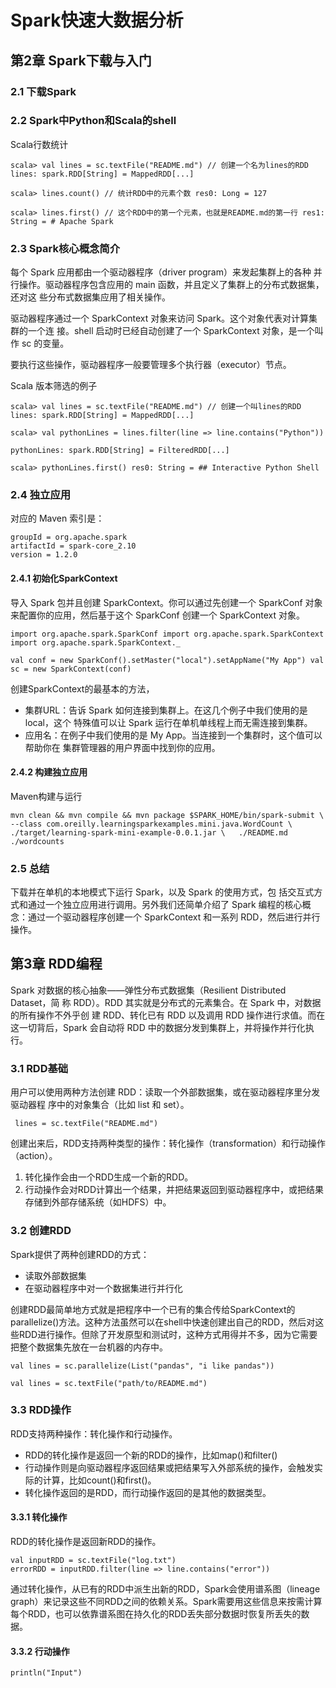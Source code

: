 # Spark快速大数据分析 #

## 第2章 Spark下载与入门 ##

### 2.1 下载Spark ###

### 2.2 Spark中Python和Scala的shell ###

Scala行数统计

	scala> val lines = sc.textFile("README.md") // 创建一个名为lines的RDD lines: spark.RDD[String] = MappedRDD[...] 
	 
	scala> lines.count() // 统计RDD中的元素个数 res0: Long = 127 
	 
	scala> lines.first() // 这个RDD中的第一个元素，也就是README.md的第一行 res1: String = # Apache Spark

### 2.3 Spark核心概念简介 ###

每个 Spark 应用都由一个驱动器程序（driver program）来发起集群上的各种 并行操作。驱动器程序包含应用的 main 函数，并且定义了集群上的分布式数据集，还对这 些分布式数据集应用了相关操作。

驱动器程序通过一个 SparkContext 对象来访问 Spark。这个对象代表对计算集群的一个连 接。shell 启动时已经自动创建了一个 SparkContext 对象，是一个叫作 sc 的变量。

要执行这些操作，驱动器程序一般要管理多个执行器（executor）节点。

Scala 版本筛选的例子 

	scala> val lines = sc.textFile("README.md") // 创建一个叫lines的RDD  lines: spark.RDD[String] = MappedRDD[...] 
	 
	scala> val pythonLines = lines.filter(line => line.contains("Python"))  

	pythonLines: spark.RDD[String] = FilteredRDD[...] 
	 
	scala> pythonLines.first() res0: String = ## Interactive Python Shell

### 2.4 独立应用 ###

对应的 Maven 索引是：

	groupId = org.apache.spark 
	artifactId = spark-core_2.10 
	version = 1.2.0

#### 2.4.1 初始化SparkContext ####

导入 Spark 包并且创建 SparkContext。你可以通过先创建一个 SparkConf 对象来配置你的应用，然后基于这个 SparkConf 创建一个 SparkContext 对象。

	import org.apache.spark.SparkConf import org.apache.spark.SparkContext import org.apache.spark.SparkContext._ 
	 
	val conf = new SparkConf().setMaster("local").setAppName("My App") val sc = new SparkContext(conf)

创建SparkContext的最基本的方法，

* 集群URL：告诉 Spark 如何连接到集群上。在这几个例子中我们使用的是 local，这个 特殊值可以让 Spark 运行在单机单线程上而无需连接到集群。 
* 应用名：在例子中我们使用的是 My App。当连接到一个集群时，这个值可以帮助你在 集群管理器的用户界面中找到你的应用。

#### 2.4.2 构建独立应用 ####

Maven构建与运行

	mvn clean && mvn compile && mvn package $SPARK_HOME/bin/spark-submit \   --class com.oreilly.learningsparkexamples.mini.java.WordCount \   ./target/learning-spark-mini-example-0.0.1.jar \   ./README.md ./wordcounts


### 2.5 总结 ###

下载并在单机的本地模式下运行 Spark，以及 Spark 的使用方式，包 括交互式方式和通过一个独立应用进行调用。另外我们还简单介绍了 Spark 编程的核心概 念：通过一个驱动器程序创建一个 SparkContext 和一系列 RDD，然后进行并行操作。

## 第3章 RDD编程 ##

 Spark 对数据的核心抽象——弹性分布式数据集（Resilient Distributed Dataset，简 称 RDD）。RDD 其实就是分布式的元素集合。在 Spark 中，对数据的所有操作不外乎创 建 RDD、转化已有 RDD 以及调用 RDD 操作进行求值。而在这一切背后，Spark 会自动将 RDD 中的数据分发到集群上，并将操作并行化执行。

### 3.1 RDD基础 ###

用户可以使用两种方法创建 RDD：读取一个外部数据集，或在驱动器程序里分发驱动器程 序中的对象集合（比如 list 和 set）。

	 lines = sc.textFile("README.md")

创建出来后，RDD支持两种类型的操作：转化操作（transformation）和行动操作（action）。

1. 转化操作会由一个RDD生成一个新的RDD。
2. 行动操作会对RDD计算出一个结果，并把结果返回到驱动器程序中，或把结果存储到外部存储系统（如HDFS）中。

### 3.2 创建RDD ###

 Spark提供了两种创建RDD的方式：

* 读取外部数据集
* 在驱动器程序中对一个数据集进行并行化

创建RDD最简单地方式就是把程序中一个已有的集合传给SparkContext的parallelize()方法。这种方法虽然可以在shell中快速创建出自己的RDD，然后对这些RDD进行操作。但除了开发原型和测试时，这种方式用得并不多，因为它需要把整个数据集先放在一台机器的内存中。

	val lines = sc.parallelize(List("pandas", "i like pandas"))

	val lines = sc.textFile("path/to/README.md")

### 3.3 RDD操作 ###

RDD支持两种操作：转化操作和行动操作。

* RDD的转化操作是返回一个新的RDD的操作，比如map()和filter()
* 行动操作则是向驱动器程序返回结果或把结果写入外部系统的操作，会触发实际的计算，比如count()和first()。
* 转化操作返回的是RDD，而行动操作返回的是其他的数据类型。

#### 3.3.1 转化操作 ####

RDD的转化操作是返回新RDD的操作。

	val inputRDD = sc.textFile("log.txt")
	errorRDD = inputRDD.filter(line => line.contains("error"))

通过转化操作，从已有的RDD中派生出新的RDD，Spark会使用谱系图（lineage graph）来记录这些不同RDD之间的依赖关系。Spark需要用这些信息来按需计算每个RDD，也可以依靠谱系图在持久化的RDD丢失部分数据时恢复所丢失的数据。

#### 3.3.2 行动操作 ####

	println("Input")



